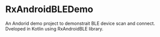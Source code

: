 # RxAndroidBLEDemo
An Andorid demo project to demonstrait BLE device scan and connect. Dveloped in Kotlin using RxAndroidBLE library.
